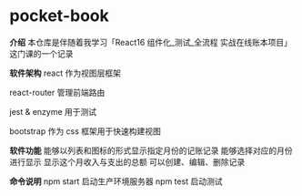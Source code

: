 # pocket-book

**介绍**
本仓库是伴随着我学习「React16 组件化_测试_全流程 实战在线账本项目」这门课的一个记录

**软件架构**
react 作为视图层框架

react-router 管理前端路由

jest & enzyme 用于测试

bootstrap 作为 css 框架用于快速构建视图

**软件功能**
能够以列表和图标的形式显示指定月份的记账记录
能够选择对应的月份进行显示
显示这个月收入与支出的总额
可以创建、编辑、删除记录

**命令说明**
npm start 启动生产环境服务器
npm test 启动测试